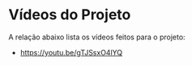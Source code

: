 # Vídeos do Projeto
A relação abaixo lista os vídeos feitos para o projeto:
 - https://youtu.be/gTJSsxO4lYQ
